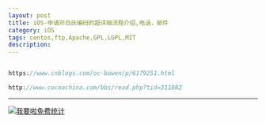 ```yaml
---
layout: post
title: iOS-申请邓白氏编码的超详细流程介绍,电话，邮件
category: iOS
tags: centos,ftp,Apache,GPL,LGPL,MIT
description: 
---
```


```javascript

https://www.cnblogs.com/oc-bowen/p/6179251.html

http://www.cocoachina.com/bbs/read.php?tid=311882


```



---


<script language="javascript" type="text/javascript" src="//js.users.51.la/19176892.js"></script>
<noscript><a href="//www.51.la/?19176892" target="_blank"><img alt="&#x6211;&#x8981;&#x5566;&#x514D;&#x8D39;&#x7EDF;&#x8BA1;" src="//img.users.51.la/19176892.asp" style="border:none" /></a></noscript>

